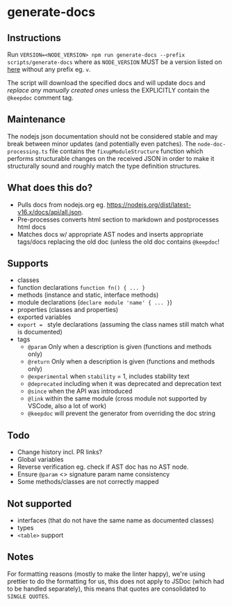 # generate-docs

## Instructions

Run `VERSION=<NODE_VERSION> npm run generate-docs --prefix scripts/generate-docs` where as `NODE_VERSION` MUST be a version listed on [here](https://nodejs.org/dist/) without any prefix eg. `v`.

The script will download the specified docs and will update docs and _replace any manually created ones_ unless the EXPLICITLY contain the `@keepdoc` comment tag.

## Maintenance

The nodejs json documentation should not be considered stable and may break between minor updates (and potentially even patches).
The `node-doc-processing.ts` file contains the `fixupModuleStructure` function which performs structurable changes on the received
JSON in order to make it structurally sound and roughly match the type definition structures.

## What does this do?

- Pulls docs from nodejs.org eg. https://nodejs.org/dist/latest-v16.x/docs/api/all.json.
- Pre-processes converts html section to markdown and postprocesses html docs
- Matches docs w/ appropriate AST nodes and inserts appropriate tags/docs replacing the old doc (unless the old doc contains `@keepdoc`!

## Supports

- classes
- function declarations `function fn() { ... }`
- methods (instance and static, interface methods)
- module declarations (`declare module 'name' { ... }`)
- properties (classes and properties)
- exported variables
- `export = ` style declarations (assuming the class names still match what is documented)
- tags
  - `@param` Only when a description is given (functions and methods only)
  - `@return` Only when a description is given (functions and methods only)
  - `@experimental` when `stability` = 1, includes stability text
  - `@deprecated` including when it was deprecated and deprecation text
  - `@since` when the API was introduced
  - `@link` within the same module (cross module not supported by VSCode, also a lot of work)
  - `@keepdoc` will prevent the generator from overriding the doc string

## Todo

- Change history incl. PR links?
- Global variables
- Reverse verification eg. check if AST doc has no AST node.
- Ensure `@param` <> signature param name consistency
- Some methods/classes are not correctly mapped

## Not supported

- interfaces (that do not have the same name as documented classes)
- types
- `<table>` support

## Notes

For formatting reasons (mostly to make the linter happy), we're using prettier to do the formatting for us, this does not apply to JSDoc (which had to be handled separately), this means that quotes are consolidated to `SINGLE QUOTES`.
